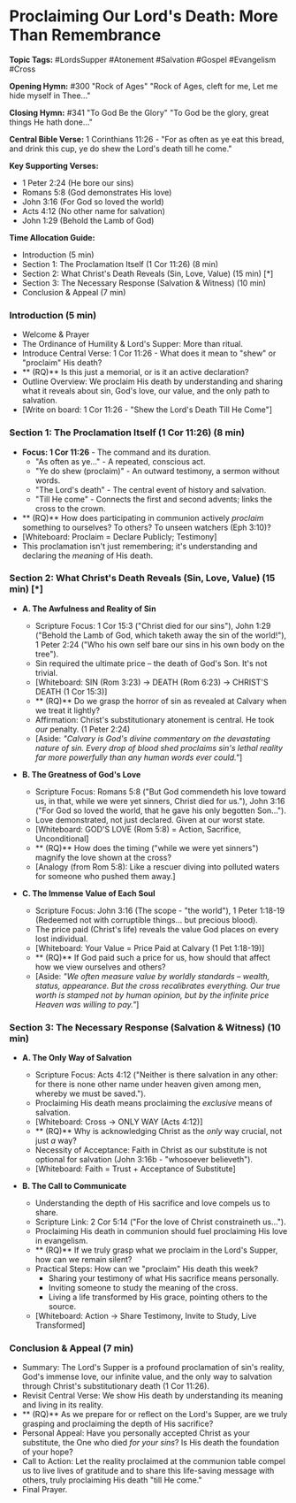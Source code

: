 # Proclaiming Our Lord's Death: More Than Remembrance

**Topic Tags:** #LordsSupper #Atonement #Salvation #Gospel #Evangelism #Cross

**Opening Hymn:** #300 "Rock of Ages"
"Rock of Ages, cleft for me, Let me hide myself in Thee..."

**Closing Hymn:** #341 "To God Be the Glory"
"To God be the glory, great things He hath done..."

**Central Bible Verse:** 1 Corinthians 11:26 - "For as often as ye eat this bread, and drink this cup, ye do shew the Lord's death till he come."

**Key Supporting Verses:**
*   1 Peter 2:24 (He bore our sins)
*   Romans 5:8 (God demonstrates His love)
*   John 3:16 (For God so loved the world)
*   Acts 4:12 (No other name for salvation)
*   John 1:29 (Behold the Lamb of God)

**Time Allocation Guide:**
*   Introduction (5 min)
*   Section 1: The Proclamation Itself (1 Cor 11:26) (8 min)
*   Section 2: What Christ's Death Reveals (Sin, Love, Value) (15 min) [*]
*   Section 3: The Necessary Response (Salvation & Witness) (10 min)
*   Conclusion & Appeal (7 min)

### Introduction (5 min)
*   Welcome & Prayer
*   The Ordinance of Humility & Lord's Supper: More than ritual.
*   Introduce Central Verse: 1 Cor 11:26 - What does it mean to "shew" or "proclaim" His death?
*   ** (RQ)** Is this just a memorial, or is it an active declaration?
*   Outline Overview: We proclaim His death by understanding and sharing what it reveals about sin, God's love, our value, and the only path to salvation.
*   [Write on board: 1 Cor 11:26 - "Shew the Lord's Death Till He Come"] 

### Section 1: The Proclamation Itself (1 Cor 11:26) (8 min)
*   **Focus: 1 Cor 11:26** - The command and its duration.
    *   "As often as ye..." - A repeated, conscious act.
    *   "Ye do shew (proclaim)" - An outward testimony, a sermon without words.
    *   "The Lord's death" - The central event of history and salvation.
    *   "Till He come" - Connects the first and second advents; links the cross to the crown.
*   ** (RQ)** How does participating in communion actively *proclaim* something to ourselves? To others? To unseen watchers (Eph 3:10)?
*   [Whiteboard: Proclaim = Declare Publicly; Testimony]
*   This proclamation isn't just remembering; it's understanding and declaring the *meaning* of His death.

### Section 2: What Christ's Death Reveals (Sin, Love, Value) (15 min) [*]
*   **A. The Awfulness and Reality of Sin**
    *   Scripture Focus: 1 Cor 15:3 ("Christ died for our sins"), John 1:29 ("Behold the Lamb of God, which taketh away the sin of the world!"), 1 Peter 2:24 ("Who his own self bare our sins in his own body on the tree").
    *   Sin required the ultimate price – the death of God's Son. It's not trivial.
    *   [Whiteboard: SIN (Rom 3:23) -> DEATH (Rom 6:23) -> CHRIST'S DEATH (1 Cor 15:3)]
    *   ** (RQ)** Do we grasp the horror of sin as revealed at Calvary when we treat it lightly?
    *   Affirmation: Christ's substitutionary atonement is central. He took *our* penalty. (1 Peter 2:24)
    *   [Aside: *"Calvary is God's divine commentary on the devastating nature of sin. Every drop of blood shed proclaims sin's lethal reality far more powerfully than any human words ever could."*]

*   **B. The Greatness of God's Love**
    *   Scripture Focus: Romans 5:8 ("But God commendeth his love toward us, in that, while we were yet sinners, Christ died for us."), John 3:16 ("For God so loved the world, that he gave his only begotten Son...").
    *   Love demonstrated, not just declared. Given at our worst state.
    *   [Whiteboard: GOD'S LOVE (Rom 5:8) = Action, Sacrifice, Unconditional]
    *   ** (RQ)** How does the timing ("while we were yet sinners") magnify the love shown at the cross?
    *   [Analogy (from Rom 5:8): Like a rescuer diving into polluted waters for someone who pushed them away.]

*   **C. The Immense Value of Each Soul**
    *   Scripture Focus: John 3:16 (The scope - "the world"), 1 Peter 1:18-19 (Redeemed not with corruptible things... but precious blood).
    *   The price paid (Christ's life) reveals the value God places on every lost individual.
    *   [Whiteboard: Your Value = Price Paid at Calvary (1 Pet 1:18-19)]
    *   ** (RQ)** If God paid such a price for us, how should that affect how we view ourselves and others?
    *   [Aside: *"We often measure value by worldly standards – wealth, status, appearance. But the cross recalibrates everything. Our true worth is stamped not by human opinion, but by the infinite price Heaven was willing to pay."*]

### Section 3: The Necessary Response (Salvation & Witness) (10 min)
*   **A. The Only Way of Salvation**
    *   Scripture Focus: Acts 4:12 ("Neither is there salvation in any other: for there is none other name under heaven given among men, whereby we must be saved.").
    *   Proclaiming His death means proclaiming the *exclusive* means of salvation.
    *   [Whiteboard: Cross -> ONLY WAY (Acts 4:12)]
    *   ** (RQ)** Why is acknowledging Christ as the *only* way crucial, not just *a* way?
    *   Necessity of Acceptance: Faith in Christ as our substitute is not optional for salvation (John 3:16b - "whosoever believeth").
    *   [Whiteboard: Faith = Trust + Acceptance of Substitute]

*   **B. The Call to Communicate**
    *   Understanding the depth of His sacrifice and love compels us to share.
    *   Scripture Link: 2 Cor 5:14 ("For the love of Christ constraineth us...").
    *   Proclaiming His death in communion should fuel proclaiming His love in evangelism.
    *   ** (RQ)** If we truly grasp what we proclaim in the Lord's Supper, how can we remain silent?
    *   Practical Steps: How can we "proclaim" His death this week?
        *   Sharing your testimony of what His sacrifice means personally.
        *   Inviting someone to study the meaning of the cross.
        *   Living a life transformed by His grace, pointing others to the source.
    *   [Whiteboard: Action -> Share Testimony, Invite to Study, Live Transformed]

### Conclusion & Appeal (7 min)
*   Summary: The Lord's Supper is a profound proclamation of sin's reality, God's immense love, our infinite value, and the only way to salvation through Christ's substitutionary death (1 Cor 11:26).
*   Revisit Central Verse: We show His death by understanding its meaning and living in its reality.
*   ** (RQ)** As we prepare for or reflect on the Lord's Supper, are we truly grasping and proclaiming the depth of His sacrifice?
*   Personal Appeal: Have you personally accepted Christ as your substitute, the One who died *for your sins*? Is His death the foundation of your hope?
*   Call to Action: Let the reality proclaimed at the communion table compel us to live lives of gratitude and to share this life-saving message with others, truly proclaiming His death "till He come."
*   Final Prayer.